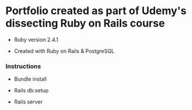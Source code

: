 # Portfolio created as part of Udemy's dissecting Ruby on Rails course

* Ruby version 2.4.1

* Created with Ruby on Rails & PostgreSQL

### Instructions

* Bundle install

* Rails db:setup

* Rails server
